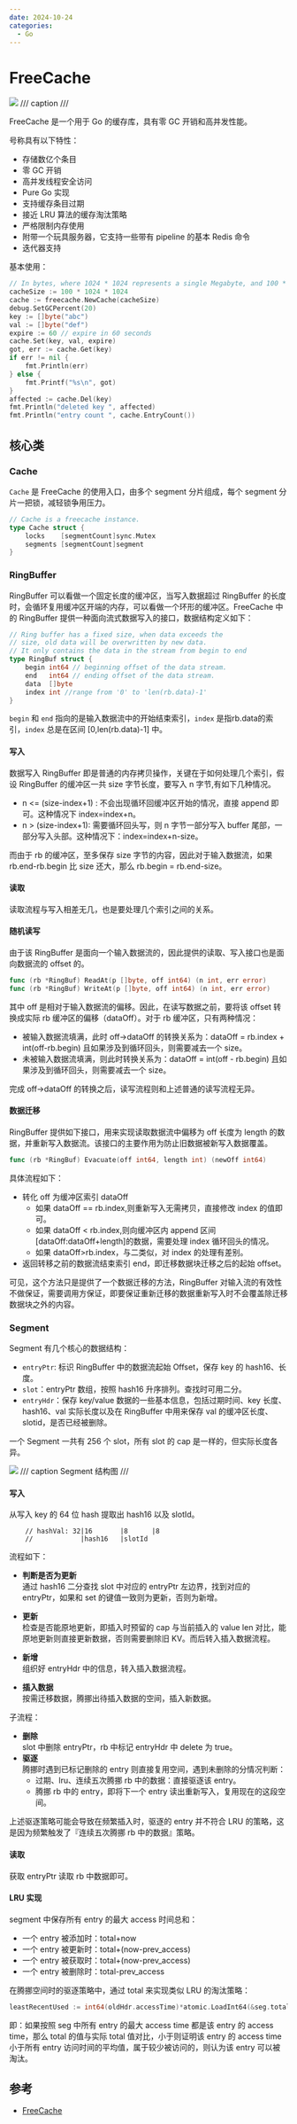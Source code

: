 ```yaml
---
date: 2024-10-24
categories:
  - Go
---
```


# FreeCache
![](../assert/go.png)
/// caption
///

FreeCache 是一个用于 Go 的缓存库，具有零 GC 开销和高并发性能。

<!-- more -->

号称具有以下特性：

- 存储数亿个条目
- 零 GC 开销
- 高并发线程安全访问
- Pure Go 实现
- 支持缓存条目过期
- 接近 LRU 算法的缓存淘汰策略
- 严格限制内存使用
- 附带一个玩具服务器，它支持一些带有 pipeline 的基本 Redis 命令
- 迭代器支持

基本使用：
```go
// In bytes, where 1024 * 1024 represents a single Megabyte, and 100 * 1024*1024 represents 100 Megabytes.
cacheSize := 100 * 1024 * 1024
cache := freecache.NewCache(cacheSize)
debug.SetGCPercent(20)
key := []byte("abc")
val := []byte("def")
expire := 60 // expire in 60 seconds
cache.Set(key, val, expire)
got, err := cache.Get(key)
if err != nil {
    fmt.Println(err)
} else {
    fmt.Printf("%s\n", got)
}
affected := cache.Del(key)
fmt.Println("deleted key ", affected)
fmt.Println("entry count ", cache.EntryCount())
```

## 核心类

### Cache
`Cache` 是 FreeCache 的使用入口，由多个 segment 分片组成，每个 segment 分片一把锁，减轻锁争用压力。
```go
// Cache is a freecache instance.
type Cache struct {
	locks    [segmentCount]sync.Mutex
	segments [segmentCount]segment
}
```

### RingBuffer

RingBuffer 可以看做一个固定长度的缓冲区，当写入数据超过 RingBuffer 的长度时，会循环复用缓冲区开端的内存，可以看做一个环形的缓冲区。FreeCache 中的 RingBuffer 提供一种面向流式数据写入的接口，数据结构定义如下：

```go
// Ring buffer has a fixed size, when data exceeds the
// size, old data will be overwritten by new data.
// It only contains the data in the stream from begin to end
type RingBuf struct {
	begin int64 // beginning offset of the data stream.
	end   int64 // ending offset of the data stream.
	data  []byte
	index int //range from '0' to 'len(rb.data)-1'
}
```

`begin` 和 `end` 指向的是输入数据流中的开始结束索引，`index` 是指rb.data的索引，`index` 总是在区间 [0,len(rb.data)-1] 中。

#### 写入
数据写入 RingBuffer 即是普通的内存拷贝操作，关键在于如何处理几个索引，假设 RingBuffer 的缓冲区一共 size 字节长度，要写入 n 字节,有如下几种情况。

- n <= (size-index+1) : 不会出现循环回缓冲区开始的情况，直接 append 即可。这种情况下 index=index+n。
- n >  (size-index+1): 需要循环回头写，则 n 字节一部分写入 buffer 尾部，一部分写入头部。这种情况下：index=index+n-size。

而由于 rb 的缓冲区，至多保存 size 字节的内容，因此对于输入数据流，如果 rb.end-rb.begin 比 size 还大，那么 rb.begin = rb.end-size。
#### 读取
读取流程与写入相差无几，也是要处理几个索引之间的关系。

#### 随机读写
由于该 RingBuffer 是面向一个输入数据流的，因此提供的读取、写入接口也是面向数据流的 offset 的。
```go
func (rb *RingBuf) ReadAt(p []byte, off int64) (n int, err error)
func (rb *RingBuf) WriteAt(p []byte, off int64) (n int, err error)
```

其中 off 是相对于输入数据流的偏移。因此，在读写数据之前，要将该 offset 转换成实际 rb 缓冲区的偏移（dataOff）。对于 rb 缓冲区，只有两种情况：

- 被输入数据流填满，此时 off->dataOff 的转换关系为：dataOff = rb.index + int(off-rb.begin) 且如果涉及到循环回头，则需要减去一个 size。
- 未被输入数据流填满，则此时转换关系为：dataOff = int(off - rb.begin) 且如果涉及到循环回头，则需要减去一个 size。

完成 off->dataOff 的转换之后，读写流程则和上述普通的读写流程无异。

#### 数据迁移
RingBuffer 提供如下接口，用来实现读取数据流中偏移为 off 长度为 length 的数据，并重新写入数据流。该接口的主要作用为防止旧数据被新写入数据覆盖。
```go
func (rb *RingBuf) Evacuate(off int64, length int) (newOff int64)
```
具体流程如下：

- 转化 off 为缓冲区索引 dataOff
    - 如果 dataOff == rb.index,则重新写入无需拷贝，直接修改 index 的值即可。
    - 如果 dataOff < rb.index,则向缓冲区内 append 区间[dataOff:dataOff+length]的数据，需要处理 index 循环回头的情况。
    - 如果 dataOff>rb.index，与二类似，对 index 的处理有差别。
- 返回转移之前的数据流结束索引 end，即迁移数据块迁移之后的起始 offset。

可见，这个方法只是提供了一个数据迁移的方法，RingBuffer 对输入流的有效性不做保证，需要调用方保证，即要保证重新迁移的数据重新写入时不会覆盖除迁移数据块之外的内容。

### Segment

Segment 有几个核心的数据结构：

- `entryPtr`: 标识 RingBuffer 中的数据流起始 Offset，保存 key 的 hash16、长度。
- `slot`：entryPtr 数组，按照 hash16 升序排列。查找时可用二分。
- `entryHdr`：保存 key/value 数据的一些基本信息，包括过期时间、key 长度、hash16、val 实际长度以及在 RingBuffer 中用来保存 val 的缓冲区长度、slotid，是否已经被删除。

一个 Segment 一共有 256 个 slot，所有 slot 的 cap 是一样的，但实际长度各异。

![](../assert/freecache-segment.png)
/// caption
Segment 结构图
///

#### 写入
从写入 key 的 64 位 hash 提取出 hash16 以及 slotId。
```
	// hashVal: 32|16		|8		|8
	// 			  |hash16	|slotId
```
流程如下：

- **判断是否为更新**  
  通过 hash16 二分查找 slot 中对应的 entryPtr 左边界，找到对应的 entryPtr，如果和 set 的键值一致则为更新，否则为新增。

- **更新**  
  检查是否能原地更新，即插入时预留的 cap 与当前插入的 value len 对比，能原地更新则直接更新数据，否则需要删除旧 KV。而后转入插入数据流程。

- **新增**  
  组织好 entryHdr 中的信息，转入插入数据流程。

- **插入数据**  
  按需迁移数据，腾挪出待插入数据的空间，插入新数据。

子流程：  

- **删除**  
  slot 中删除 entryPtr，rb 中标记 entryHdr 中 delete 为 true。
- **驱逐**  
  腾挪时遇到已标记删除的 entry 则直接复用空间，遇到未删除的分情况判断：  
  * 过期、lru、连续五次腾挪 rb 中的数据：直接驱逐该 entry。  
  * 腾挪 rb 中的 entry，即将下一个 entry 读出重新写入，复用现在的这段空间。

上述驱逐策略可能会导致在频繁插入时，驱逐的 entry 并不符合 LRU 的策略，这是因为频繁触发了『连续五次腾挪 rb 中的数据』策略。

#### 读取
获取 entryPtr 读取 rb 中数据即可。

#### LRU 实现 
segment 中保存所有 entry 的最大 access 时间总和：

- 一个 entry 被添加时：total+now
- 一个 entry 被更新时：total+(now-prev_access)
- 一个 entry 被获取时：total+(now-prev_access)
- 一个 entry 被删除时：total-prev_access

在腾挪空间时的驱逐策略中，通过 total 来实现类似 LRU 的淘汰策略：
```go
leastRecentUsed := int64(oldHdr.accessTime)*atomic.LoadInt64(&seg.totalCount) <= atomic.LoadInt64(&seg.totalTime)
```

即：如果按照 seg 中所有 entry 的最大 access time 都是该 entry 的 access time，那么 total 的值与实际 total 值对比，小于则证明该 entry 的 access time 小于所有 entry 访问时间的平均值，属于较少被访问的，则认为该 entry 可以被淘汰。



## 参考
- [FreeCache](https://github.com/coocood/freecache)










